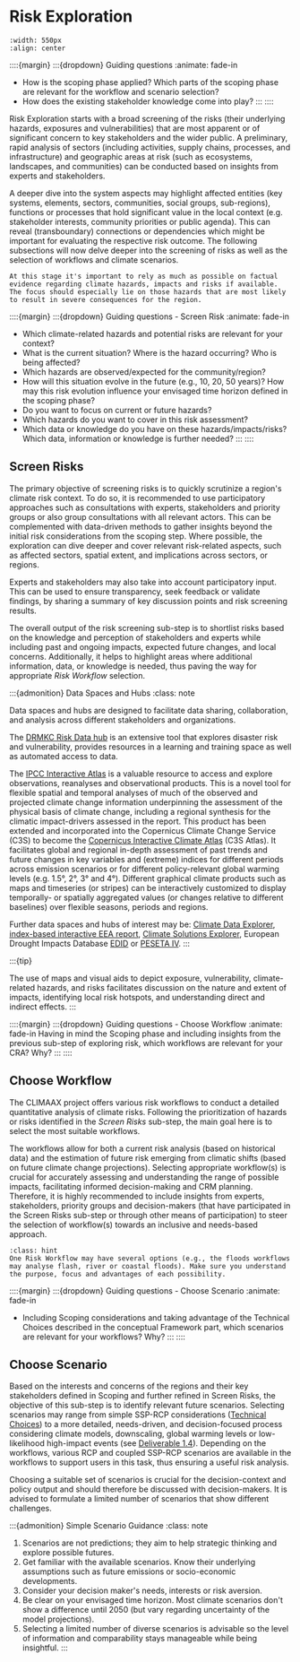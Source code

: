 Risk Exploration
=======================

```{figure} ../../images/framework/il_framework_ToolboxSteps_FigB_Risk_Exploration_ring.png
:width: 550px
:align: center
```

::::{margin}
:::{dropdown} Guiding questions
:animate: fade-in
- How is the scoping phase applied? Which parts of the scoping phase are relevant for the workflow and scenario selection?
- How does the existing stakeholder knowledge come into play?
:::
::::

Risk Exploration starts with a broad screening of the risks (their underlying hazards, exposures and vulnerabilities) that are most apparent or of significant concern to key stakeholders and the wider public. A preliminary, rapid analysis of sectors (including activities, supply chains, processes, and infrastructure) and geographic areas at risk (such as ecosystems, landscapes, and communities) can be conducted based on insights from experts and stakeholders.

A deeper dive into the system aspects may highlight affected entities (key systems, elements, sectors, communities, social groups, sub-regions), functions or processes that hold significant value in the local context (e.g. stakeholder interests, community priorities or public agenda). This can reveal (transboundary) connections or dependencies which might be important for evaluating the respective risk outcome. The following subsections will now delve deeper into the screening of risks as well as the selection of workflows and climate scenarios.


```{tip}
At this stage it's important to rely as much as possible on factual evidence regarding climate hazards, impacts and risks if available. The focus should especially lie on those hazards that are most likely to result in severe consequences for the region.
```


::::{margin}
:::{dropdown} Guiding questions - Screen Risk
:animate: fade-in
- Which climate-related hazards and potential risks are relevant for your context?
- What is the current situation? Where is the hazard occurring? Who is being affected?
- Which hazards are observed/expected for the community/region?
- How will this situation evolve in the future (e.g., 10, 20, 50 years)? How may this risk evolution influence your envisaged time horizon defined in the scoping phase?
- Do you want to focus on current or future hazards?
- Which hazards do you want to cover in this risk assessment?
- Which data or knowledge do you have on these hazards/impacts/risks? Which data, information or knowledge is further needed?
:::
::::

## Screen Risks

The primary objective of screening risks is to quickly scrutinize a region's climate risk context. To do so, it is recommended to use participatory approaches such as consultations with experts, stakeholders and priority groups or also group consultations with all relevant actors. This can be complemented with data-driven methods to gather insights beyond the initial risk considerations from the scoping step.  Where possible, the exploration can dive deeper and cover relevant risk-related aspects, such as affected sectors, spatial extent, and implications across sectors, or regions.

Experts and stakeholders may also take into account participatory input.  This can be used to ensure transparency, seek feedback or validate findings, by sharing a summary of key discussion points and risk screening results.

The overall output of the risk screening sub-step is to shortlist risks based on the knowledge and perception of stakeholders and experts while including past and ongoing impacts, expected future changes, and local concerns.  Additionally, it helps to highlight areas where additional information, data, or knowledge is needed, thus paving the way for appropriate *Risk Workflow* selection.

:::{admonition} Data Spaces and Hubs
:class: note

Data spaces and hubs are designed to facilitate data sharing, collaboration, and analysis across different stakeholders and organizations.

The [DRMKC Risk Data hub](https://drmkc.jrc.ec.europa.eu/risk-data-hub#/) is an extensive tool that explores disaster risk and vulnerability, provides resources in a learning and training space as well as automated access to data.

The [IPCC Interactive Atlas](https://interactive-atlas.ipcc.ch/) is a valuable resource to access and explore observations, reanalyses and observational products. This is a novel tool for flexible spatial and temporal analyses of much of the observed and projected climate change information underpinning the assessment of the physical basis of climate change, including a regional synthesis for the climatic impact-drivers assessed in the report. This product has been extended and incorporated into the Copernicus Climate Change Service (C3S) to become the [Copernicus Interactive Climate Atlas](https://atlas.climate.copernicus.eu/atlas) (C3S Atlas). It facilitates global and regional in-depth assessment of past trends and future changes in key variables and (extreme) indices for different periods across emission scenarios or for different policy-relevant global warming levels (e.g. 1.5°, 2°, 3° and 4°). Different graphical climate products such as maps and timeseries (or stripes) can be interactively customized to display temporally- or spatially aggregated values (or changes relative to different baselines) over flexible seasons, periods and regions.

Further data spaces and hubs of interest may be: [Climate Data Explorer](https://climexp.knmi.nl/start.cgi), [index-based interactive EEA report](https://www.eea.europa.eu/publications/europes-changing-climate-hazards-1), [Climate Solutions Explorer](https://www.climate-solutions-explorer.eu/explorer?i%5B0%5D%5Bid%5D=1&i%5B0%5D%5Bcenter%5D%5B0%5D=47.31322&i%5B0%5D%5Bcenter%5D%5B1%5D=-1.319482&i%5B0%5D%5Bzoom%5D=3&i%5B0%5D%5BclimateChange%5D=1&i%5B0%5D%5Bsocioeconomics%5D=1&i%5B0%5D%5BshowSettings%5D=true&i%5B0%5D%5Bvulnerability%5D=abs&i%5B0%5D%5Bindicator%5D=pr_r10&i%5B0%5D%5BindicatorName%5D=Heavy%20precipitation%20days), European Drought Impacts Database [EDID](http://edid-test.eu/#/home) or [PESETA IV](https://joint-research-centre.ec.europa.eu/peseta-projects/jrc-peseta-iv_en).
:::

:::{tip}

The use of maps and visual aids to depict exposure, vulnerability, climate-related hazards, and risks facilitates discussion on the nature and extent of impacts, identifying local risk hotspots, and understanding direct and indirect effects.
:::


::::{margin}
:::{dropdown} Guiding questions - Choose Workflow
:animate: fade-in
Having in mind the Scoping phase and including insights from the previous sub-step of exploring risk, which workflows are relevant for your CRA? Why?
:::
::::

## Choose Workflow

The CLIMAAX project offers various risk workflows to conduct a detailed quantitative analysis of climate risks. Following the prioritization of hazards or risks identified in the *Screen Risks* sub-step, the main goal here is to select the most suitable workflows.

The workflows allow for both a current risk analysis (based on historical data) and the estimation of future risk emerging from climatic shifts (based on future climate change projections). Selecting appropriate workflow(s) is crucial for accurately assessing and understanding the range of possible impacts, facilitating informed decision-making and CRM planning. Therefore, it is highly recommended to include insights from experts, stakeholders, priority groups and decision-makers (that have participated in the Screen Risks sub-step or through other means of participation) to steer the selection of workflow(s) towards an inclusive and needs-based approach.


```{admonition} Tip
:class: hint
One Risk Workflow may have several options (e.g., the floods workflows may analyse flash, river or coastal floods). Make sure you understand the purpose, focus and advantages of each possibility.
```


::::{margin}
:::{dropdown} Guiding questions - Choose Scenario
:animate: fade-in
- Including Scoping considerations and taking advantage of the Technical Choices described in the conceptual Framework part, which scenarios are relevant for your workflows? Why?
:::
::::

## Choose Scenario

Based on the interests and concerns of the regions and their key stakeholders defined in Scoping and further refined in Screen Risks, the objective of this sub-step is to identify relevant future scenarios. Selecting scenarios may range from simple SSP-RCP considerations ([Technical Choices](../beforeyoustart/technical_choices)) to a more detailed, needs-driven, and decision-focused process considering climate models, downscaling, global warming levels or low-likelihood high-impact events (see [Deliverable 1.4](https://www.climaax.eu/wp-content/uploads/2024/07/CLIMAAX_D1.4.pdf)). Depending on the workflows, various RCP and coupled SSP-RCP scenarios are available in the workflows to support users in this task, thus ensuring a useful risk analysis.

Choosing a suitable set of scenarios is crucial for the decision-context and policy output and should therefore be discussed with decision-makers. It is advised to formulate a limited number of scenarios that show different challenges.

:::{admonition} Simple Scenario Guidance
:class: note

1. Scenarios are not predictions; they aim to help strategic thinking and explore possible futures.
2. Get familiar with the available scenarios. Know their underlying assumptions such as future emissions or socio-economic developments.
3. Consider your decision maker's needs, interests or risk aversion.
4. Be clear on your envisaged time horizon. Most climate scenarios don't show a difference until 2050 (but vary regarding uncertainty of the model projections).
5. Selecting a limited number of diverse scenarios is advisable so the level of information and comparability stays manageable while being insightful.
:::
